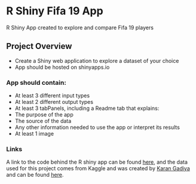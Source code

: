 # R Shiny Fifa 19 App
R Shiny App created to explore and compare Fifa 19 players


## Project Overview
- Create a Shiny web application to explore a dataset of your choice
- App should be hosted on shinyapps.io

### App should contain:
- At least 3 different input types
- At least 2 different output types
- At least 3 tabPanels, including a Readme tab that explains:
- The purpose of the app
- The source of the data
- Any other information needed to use the app or interpret its results
- At least 1 image

### Links
A link to the code behind the R shiny app can be found [here](/R_Shiny_Assignment/app.R), and the data used for this project comes from Kaggle and was created by [Karan Gadiya](https://www.kaggle.com/karangadiya) and can be found [here](https://www.kaggle.com/karangadiya/fifa19).
